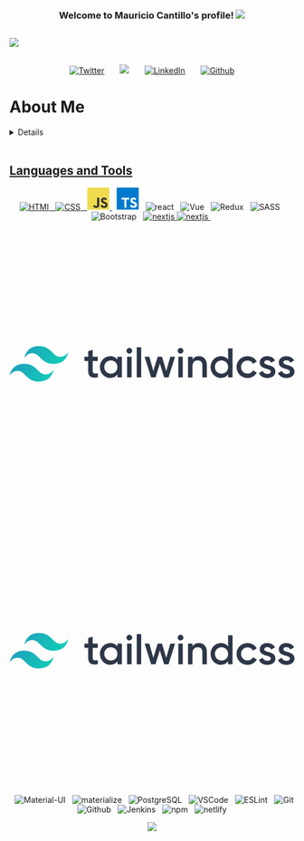 <h3 align="center">
  Welcome to Mauricio Cantillo's profile!
  <img src="https://media.giphy.com/media/hvRJCLFzcasrR4ia7z/giphy.gif" width="28">
</h3>
  <!-- Typing SVG by DenverCoder1 - https://github.com/DenverCoder1/readme-typing-svg -->
<div style="display: flex">
  <p align="center" >
    <a href="https://github.com/DenverCoder1/readme-typing-svg"><img style="justify-content: center" src="https://readme-typing-svg.herokuapp.com?size=24&color=6353FF&center=true&vCenter=true&width=520&lines=Full+Stack+Web+Developer;A+Technophile+and+A+Computer+Geek;Passionate+About+New+Technologies;Constantly+Improving+Skills;Anime+Fan+and+Avid+PC+Gamer;Always+Learning+New+Things"</a>
  </p>
</div>

<!-- Social icons section -->
<p align="center">
  <a href="https://twitter.com/MauroCantillo_"><img width="32px" alt="Twitter" title="Twitter" src="https://img.icons8.com/color/452/twitter--v1.png"/></a>
  &#8287;&#8287;&#8287;&#8287;&#8287;
  <a href="https://discord.gg/bvU7mrAt" alt="Gaming Server for Free Time" title="Gaming Server for Free Time"><img width="32px" src="https://img.icons8.com/color/452/discord-logo.png"/></a>
  &#8287;&#8287;&#8287;&#8287;&#8287;
  <a href="https://www.linkedin.com/in/mauricio-cantillo-moreno/"><img width="32px" alt="LinkedIn" title="Want to connect?" src="https://img.icons8.com/color/344/linkedin-circled--v1.png"/></a>
  &#8287;&#8287;&#8287;&#8287;&#8287;
  <a href="https://github.com/Andyveloper"><img width="32px" alt="Github" title="My Github" src="https://img.icons8.com/nolan/344/github.png"/></a>
</p>

<!-- About me section -->
# About Me
<details>
  
## Info
  
  ```javascript
const mauro = {
  age: 28,
  ethnicity: "mixed-race",
  code: [JavaScript, HTML, CSS],
  tools: [TypeScript, Next.js, React, Redux, npm/yarn, Webpack/Vite, SCSS],
  rank: "Front-end Developer",
  upcomingTechnologies: {
                        techOne: "Java[SpringBoot]",
                        techTwo: "Express",
                        techThree: "Node.js"
                        },
  challenge: "To become a really great, kind and dependable software developer",
  description: "I am a very passionate person, that is always learning new stuff",
  dream: "My dream is to be good enough to be proud of myself"
};
```
  
  ## Stats
 <div>
<p align="center"><a href="https://github.com/anuraghazra/github-readme-stats"><img src="https://github-readme-stats.vercel.app/api?username=Andyveloper&show_icons=true&theme=tokyonight&count_private=true"</a></p>
<p align="center"><a href="https://github.com/anuraghazra/github-readme-stats"><img src="https://github-readme-stats.vercel.app/api/top-langs/?username=Andyveloper&layout=compact"</a></p>
</div>

</details>
 <br>
 
 ## Languages and Tools
<p align="center">
  <img src="https://cdn.jsdelivr.net/gh/devicons/devicon/icons/html5/html5-plain.svg" width="40" alt="HTMl" />
  &nbsp;
  <img src="https://cdn.jsdelivr.net/gh/devicons/devicon/icons/css3/css3-plain.svg" width="40" alt="CSS" />
  &nbsp;
  <a href="https://developer.mozilla.org/en-US/docs/Web/JavaScript" target="_blank" rel="noopener noreferrer">
    <img src="https://raw.githubusercontent.com/devicons/devicon/master/icons/javascript/javascript-original.svg" alt="javascript" width="40"/>
  </a>
  &nbsp;
    <img src="https://raw.githubusercontent.com/devicons/devicon/master/icons/typescript/typescript-original.svg" alt="typescript" width="40"/>
  &nbsp;
  <img src="https://cdn.jsdelivr.net/gh/devicons/devicon/icons/react/react-original.svg" alt="react" width="40"/>
  &nbsp;
  <img src="https://cdn.jsdelivr.net/gh/devicons/devicon/icons/vuejs/vuejs-original.svg" width="40" alt="Vue" />
  &nbsp;
  <img src="https://cdn.jsdelivr.net/gh/devicons/devicon/icons/redux/redux-original.svg" width="40" alt="Redux" />
  &nbsp;
  <img src="https://cdn.jsdelivr.net/gh/devicons/devicon/icons/sass/sass-original.svg" width="40" alt="SASS" />
  &nbsp;
  <img src="https://cdn.jsdelivr.net/gh/devicons/devicon/icons/bootstrap/bootstrap-plain.svg" width="40" alt="Bootstrap"/>
  &nbsp;
  <a href="https://nextjs.org/#gh-light-mode-only" target="_blank" rel="noopener noreferrer">
    <img src="https://cdn.jsdelivr.net/gh/devicons/devicon/icons/nextjs/nextjs-original.svg" alt="nextjs" width="40"/>
  </a>
  <a href="https://nextjs.org/#gh-dark-mode-only" target="_blank" rel="noopener noreferrer">
    <img src="https://www.datocms-assets.com/75941/1657707878-nextjs_logo.png" alt="nextjs" width="40"/>
  </a> 
    &nbsp;
  <a href="https://tailwindcss.com/#gh-light-mode-only" target="_blank" rel="noopener noreferrer">
            <svg viewBox="0 0 128 128">
            <defs><linearGradient id="tailwindcss-original-wordmark-a" gradientUnits="userSpaceOnUse" x1="2.21" y1="511.596" x2="3.211" y2="511.596" gradientTransform="matrix(27.16757 5.6391 -9.3985 16.30055 4747.487 -8290.643)"><stop offset="0" stop-color="#2298bd"></stop><stop offset="1" stop-color="#0ed7b5"></stop></linearGradient></defs><path d="M13.227 56.074c-3.528 0-5.727 1.778-6.602 5.301 1.324-1.773 2.875-2.426 4.625-1.977 1 .25 1.727.977 2.523 1.801 1.301 1.324 2.801 2.852 6.079 2.852 3.523 0 5.722-1.778 6.597-5.301-1.324 1.773-2.875 2.426-4.625 1.977-1-.25-1.722-.977-2.523-1.801-1.301-1.324-2.801-2.852-6.074-2.852zM6.602 64C3.074 64 .875 65.773 0 69.3c1.324-1.777 2.875-2.425 4.625-1.976 1 .25 1.727.977 2.523 1.801 1.301 1.324 2.801 2.852 6.079 2.852 3.523 0 5.722-1.778 6.597-5.301-1.324 1.773-2.875 2.426-4.625 1.972-1-.25-1.722-.972-2.523-1.796C11.398 65.523 9.898 64 6.602 64zm0 0" fill="url(#tailwindcss-original-wordmark-a)"></path><path d="M39.676 62.75h-2.301v4.477c0 1.199.773 1.171 2.3 1.097v1.801c-3.1.375-4.323-.477-4.323-2.898V62.75h-1.704v-1.926h1.704v-2.5l2-.597v3.097h2.296v1.926zm8.8-1.926h2v9.301h-2v-1.352c-.703.977-1.8 1.579-3.25 1.579-2.527 0-4.624-2.153-4.624-4.903 0-2.773 2.097-4.898 4.625-4.898 1.449 0 2.546.597 3.25 1.574zm-2.953 7.625c1.676 0 2.954-1.25 2.954-2.972 0-1.727-1.278-2.977-2.954-2.977-1.671 0-2.949 1.25-2.949 2.977.028 1.722 1.278 2.972 2.95 2.972zm8.301-9.023c-.699 0-1.273-.602-1.273-1.278 0-.699.574-1.273 1.273-1.273.7 0 1.278.574 1.278 1.273.023.676-.579 1.278-1.278 1.278zm-1 10.699v-9.3h2v9.3zm4.324 0V56.551h2v13.574zm15.079-9.3h2.125l-2.926 9.3h-1.977l-1.926-6.273-1.949 6.273h-1.972l-2.926-9.3H62.8l1.8 6.425 1.95-6.426h1.926l1.921 6.426zm4.597-1.4c-.699 0-1.273-.6-1.273-1.277 0-.699.574-1.273 1.273-1.273.7 0 1.278.574 1.278 1.273.023.676-.551 1.278-1.278 1.278zm-1 10.7v-9.3h2v9.3zm9.227-9.55c2.074 0 3.574 1.425 3.574 3.823v5.727h-2v-5.5c0-1.426-.824-2.148-2.074-2.148-1.324 0-2.375.773-2.375 2.671v5h-2v-9.296h2v1.199c.625-1 1.625-1.477 2.875-1.477zm13.125-3.473h2v13.023h-2v-1.352c-.7.977-1.801 1.579-3.25 1.579-2.528 0-4.625-2.153-4.625-4.903 0-2.773 2.097-4.898 4.625-4.898 1.449 0 2.55.597 3.25 1.574zm-2.95 11.347c1.672 0 2.95-1.25 2.95-2.972 0-1.727-1.278-2.977-2.95-2.977-1.675 0-2.953 1.25-2.953 2.977 0 1.722 1.278 2.972 2.954 2.972zm11.672 1.926c-2.796 0-4.921-2.148-4.921-4.898 0-2.778 2.097-4.903 4.921-4.903 1.829 0 3.403.95 4.153 2.403l-1.727 1c-.398-.875-1.324-1.426-2.449-1.426-1.648 0-2.875 1.25-2.875 2.926 0 1.671 1.25 2.921 2.875 2.921 1.125 0 2.023-.574 2.477-1.421l1.722.972c-.75 1.477-2.347 2.426-4.176 2.426zm7.528-7c0 1.7 5 .676 5 4.125 0 1.852-1.625 2.875-3.625 2.875-1.852 0-3.2-.852-3.801-2.176l1.727-1c.296.852 1.046 1.352 2.074 1.352.898 0 1.574-.301 1.574-1.051 0-1.648-5-.727-5-4.05 0-1.75 1.5-2.848 3.398-2.848 1.528 0 2.801.699 3.454 1.921l-1.704.954c-.324-.727-.972-1.051-1.75-1.051-.722-.028-1.347.3-1.347.949zm8.574 0c0 1.7 5 .676 5 4.125 0 1.852-1.625 2.875-3.625 2.875-1.852 0-3.2-.852-3.8-2.176l1.726-1c.3.852 1.05 1.352 2.074 1.352.898 0 1.574-.301 1.574-1.051 0-1.648-5-.727-5-4.05 0-1.75 1.5-2.848 3.403-2.848 1.523 0 2.796.699 3.449 1.921l-1.7.954c-.328-.727-.976-1.051-1.75-1.051-.726-.028-1.351.3-1.351.949zm0 0" fill="#2d3748"></path>
            </svg>
          
  </a>
  <a href="https://tailwindcss.com/#gh-dark-mode-only" target="_blank" rel="noopener noreferrer">
    <svg viewBox="0 0 128 128">
    <defs><linearGradient id="tailwindcss-original-wordmark-a" gradientUnits="userSpaceOnUse" x1="2.21" y1="511.596" x2="3.211" y2="511.596" gradientTransform="matrix(27.16757 5.6391 -9.3985 16.30055 4747.487 -8290.643)"><stop offset="0" stop-color="#2298bd"></stop><stop offset="1" stop-color="#0ed7b5"></stop></linearGradient></defs><path d="M13.227 56.074c-3.528 0-5.727 1.778-6.602 5.301 1.324-1.773 2.875-2.426 4.625-1.977 1 .25 1.727.977 2.523 1.801 1.301 1.324 2.801 2.852 6.079 2.852 3.523 0 5.722-1.778 6.597-5.301-1.324 1.773-2.875 2.426-4.625 1.977-1-.25-1.722-.977-2.523-1.801-1.301-1.324-2.801-2.852-6.074-2.852zM6.602 64C3.074 64 .875 65.773 0 69.3c1.324-1.777 2.875-2.425 4.625-1.976 1 .25 1.727.977 2.523 1.801 1.301 1.324 2.801 2.852 6.079 2.852 3.523 0 5.722-1.778 6.597-5.301-1.324 1.773-2.875 2.426-4.625 1.972-1-.25-1.722-.972-2.523-1.796C11.398 65.523 9.898 64 6.602 64zm0 0" fill="url(#tailwindcss-original-wordmark-a)"></path><path d="M39.676 62.75h-2.301v4.477c0 1.199.773 1.171 2.3 1.097v1.801c-3.1.375-4.323-.477-4.323-2.898V62.75h-1.704v-1.926h1.704v-2.5l2-.597v3.097h2.296v1.926zm8.8-1.926h2v9.301h-2v-1.352c-.703.977-1.8 1.579-3.25 1.579-2.527 0-4.624-2.153-4.624-4.903 0-2.773 2.097-4.898 4.625-4.898 1.449 0 2.546.597 3.25 1.574zm-2.953 7.625c1.676 0 2.954-1.25 2.954-2.972 0-1.727-1.278-2.977-2.954-2.977-1.671 0-2.949 1.25-2.949 2.977.028 1.722 1.278 2.972 2.95 2.972zm8.301-9.023c-.699 0-1.273-.602-1.273-1.278 0-.699.574-1.273 1.273-1.273.7 0 1.278.574 1.278 1.273.023.676-.579 1.278-1.278 1.278zm-1 10.699v-9.3h2v9.3zm4.324 0V56.551h2v13.574zm15.079-9.3h2.125l-2.926 9.3h-1.977l-1.926-6.273-1.949 6.273h-1.972l-2.926-9.3H62.8l1.8 6.425 1.95-6.426h1.926l1.921 6.426zm4.597-1.4c-.699 0-1.273-.6-1.273-1.277 0-.699.574-1.273 1.273-1.273.7 0 1.278.574 1.278 1.273.023.676-.551 1.278-1.278 1.278zm-1 10.7v-9.3h2v9.3zm9.227-9.55c2.074 0 3.574 1.425 3.574 3.823v5.727h-2v-5.5c0-1.426-.824-2.148-2.074-2.148-1.324 0-2.375.773-2.375 2.671v5h-2v-9.296h2v1.199c.625-1 1.625-1.477 2.875-1.477zm13.125-3.473h2v13.023h-2v-1.352c-.7.977-1.801 1.579-3.25 1.579-2.528 0-4.625-2.153-4.625-4.903 0-2.773 2.097-4.898 4.625-4.898 1.449 0 2.55.597 3.25 1.574zm-2.95 11.347c1.672 0 2.95-1.25 2.95-2.972 0-1.727-1.278-2.977-2.95-2.977-1.675 0-2.953 1.25-2.953 2.977 0 1.722 1.278 2.972 2.954 2.972zm11.672 1.926c-2.796 0-4.921-2.148-4.921-4.898 0-2.778 2.097-4.903 4.921-4.903 1.829 0 3.403.95 4.153 2.403l-1.727 1c-.398-.875-1.324-1.426-2.449-1.426-1.648 0-2.875 1.25-2.875 2.926 0 1.671 1.25 2.921 2.875 2.921 1.125 0 2.023-.574 2.477-1.421l1.722.972c-.75 1.477-2.347 2.426-4.176 2.426zm7.528-7c0 1.7 5 .676 5 4.125 0 1.852-1.625 2.875-3.625 2.875-1.852 0-3.2-.852-3.801-2.176l1.727-1c.296.852 1.046 1.352 2.074 1.352.898 0 1.574-.301 1.574-1.051 0-1.648-5-.727-5-4.05 0-1.75 1.5-2.848 3.398-2.848 1.528 0 2.801.699 3.454 1.921l-1.704.954c-.324-.727-.972-1.051-1.75-1.051-.722-.028-1.347.3-1.347.949zm8.574 0c0 1.7 5 .676 5 4.125 0 1.852-1.625 2.875-3.625 2.875-1.852 0-3.2-.852-3.8-2.176l1.726-1c.3.852 1.05 1.352 2.074 1.352.898 0 1.574-.301 1.574-1.051 0-1.648-5-.727-5-4.05 0-1.75 1.5-2.848 3.403-2.848 1.523 0 2.796.699 3.449 1.921l-1.7.954c-.328-.727-.976-1.051-1.75-1.051-.726-.028-1.351.3-1.351.949zm0 0" fill="#2d3748"></path>
            </svg>
          
  </a> 
  &nbsp;
  <img src="https://cdn.jsdelivr.net/gh/devicons/devicon/icons/materialui/materialui-plain.svg" width="40" alt="Material-UI" />
  &nbsp;
  <img src="https://pics.freeicons.io/uploads/icons/png/2396380601551941189-512.png" alt="materialize" width="40"/>
  &nbsp;
  <img src="https://cdn.jsdelivr.net/gh/devicons/devicon/icons/postgresql/postgresql-plain.svg" width="40" alt="PostgreSQL" />
  &nbsp;
  <img src="https://cdn.jsdelivr.net/gh/devicons/devicon/icons/vscode/vscode-original.svg" width="40" alt="VSCode" />
  &nbsp;
  <img src="https://cdn.jsdelivr.net/gh/devicons/devicon/icons/eslint/eslint-original.svg" width="40" alt="ESLint" />
  &nbsp;
  <img src="https://cdn.jsdelivr.net/gh/devicons/devicon/icons/git/git-plain.svg" width="40" alt="Git" />
  &nbsp;
  <img src="https://cdn.jsdelivr.net/gh/devicons/devicon/icons/github/github-original.svg" width="40" alt="Github" />
  &nbsp;
  <img src="https://cdn.jsdelivr.net/gh/devicons/devicon/icons/jenkins/jenkins-plain.svg" width="40" alt="Jenkins" />
  &nbsp;
  <img src="https://cdn.jsdelivr.net/gh/devicons/devicon/icons/npm/npm-original-wordmark.svg" width="40" alt="npm"/>
  &nbsp;
  <img src="https://www.vectorlogo.zone/logos/netlify/netlify-icon.svg" alt="netlify" width="40"/>
  &nbsp;
</p>
 
 <p align="center">
  <a href="https://github.com/ryo-ma/github-profile-trophy"><img src="https://github-profile-trophy.vercel.app/?username=Andyveloper&theme=dark_lover"</a>
</p>
